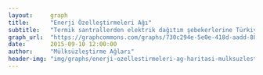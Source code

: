 ```yaml
---
layout:     graph
title:      "Enerji Özelleştirmeleri Ağı"
subtitle:   "Termik santrallerden elektrik dağıtım şebekerlerine Türkiye'nin özelleştirilen enerji altyapısı"
graph_url:  "https://graphcommons.com/graphs/730c294e-5e0e-418d-aadd-883cf4a1f17b"
date:       2015-09-10 12:00:00
author:     "Mülksüzleştirme Ağları"
header-img: "img/graphs/enerji-ozellestirmeleri-ag-haritasi-mulksuzlestirme-graphcommons.jpg"
---
```

